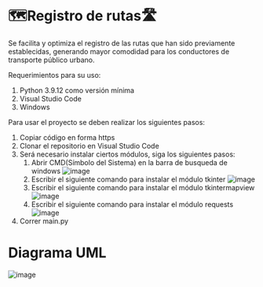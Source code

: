 # 🗺️Registro de rutas🛣
Se facilita y optimiza el registro de las rutas que han sido previamente establecidas, generando mayor comodidad para los conductores de transporte público urbano.

Requerimientos para su uso:
1. Python 3.9.12 como versión mínima
2. Visual Studio Code
3. Windows

Para usar el proyecto se deben realizar los siguientes pasos:
1) Copiar código en forma https
2) Clonar el repositorio en Visual Studio Code
3) Será necesario instalar ciertos módulos, siga los siguientes pasos:
    1. Abrir CMD(Símbolo del Sistema) en la barra de busqueda de windows
      ![image](https://user-images.githubusercontent.com/109986042/202378719-a5dd0f1f-621d-44a8-ae44-85e4dd00fd28.png)
    2. Escribir el siguiente comando para instalar el módulo tkinter
      ![image](https://user-images.githubusercontent.com/109986042/202381736-707b9766-5ebf-441e-85a6-6312ff2a0443.png)
    3. Escribir el siguiente comando para instalar el módulo tkintermapview
      ![image](https://user-images.githubusercontent.com/109986042/202379240-47134b71-e523-46f3-98ba-db844762a6f3.png)
    4. Escribir el siguiente comando para instalar el módulo requests
      ![image](https://user-images.githubusercontent.com/109986042/202381606-2d4c4e49-122e-4084-b97c-40e5d91bbe7a.png)
4) Correr main.py

# Diagrama UML
![image](https://user-images.githubusercontent.com/109986042/202382066-2b05feb5-b71a-4e26-9c1c-4a61bd76bc01.png)


